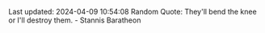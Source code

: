Last updated: 2024-04-09 10:54:08
Random Quote: They'll bend the knee or I'll destroy them.  -  Stannis Baratheon